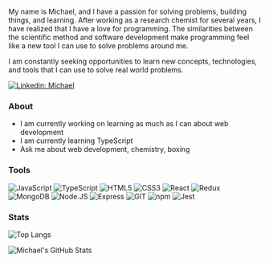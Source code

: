 My name is Michael, and I have a passion for solving problems, building things, and learning. After working as a research chemist for several years, I have realized that I have a love for programming. The similarities between the scientific method and software development make programming feel like a new tool I can use to solve problems around me.

I am constantly seeking opportunities to learn new concepts, technologies, and tools that I can use to solve real world problems.

[![Linkedin: Michael](https://img.shields.io/badge/Michael-0077B5?style=for-the-badge&logo=linkedin&logoColor=white)](https://www.linkedin.com/in/michaeldesanker/)

### About

- I am currently working on learning as much as I can about web development
- I am currently learning TypeScript
- Ask me about web development, chemistry, boxing


### Tools

![JavaScript](https://img.shields.io/badge/JavaScript-323330?style=for-the-badge&logo=javascript&logoColor=F7DF1E)
![TypeScript](https://img.shields.io/badge/TypeScript-007ACC?style=for-the-badge&logo=typescript&logoColor=white)
![HTML5](https://img.shields.io/badge/HTML5-E34F26?style=for-the-badge&logo=html5&logoColor=white)
![CSS3](https://img.shields.io/badge/CSS3-1572B6?style=for-the-badge&logo=css3&logoColor=white)
![React](https://img.shields.io/badge/React-20232A?style=for-the-badge&logo=react&logoColor=61DAFB)
![Redux](https://img.shields.io/badge/Redux-593D88?style=for-the-badge&logo=redux&logoColor=white)
![MongoDB](https://img.shields.io/badge/MongoDB-4EA94B?style=for-the-badge&logo=mongodb&logoColor=white)
![Node.JS](https://img.shields.io/badge/Node.js-339933?style=for-the-badge&logo=nodedotjs&logoColor=white)
![Express](https://img.shields.io/badge/Express.js-000000?style=for-the-badge&logo=express&logoColor=white)
![GIT](https://img.shields.io/badge/GIT-E44C30?style=for-the-badge&logo=git&logoColor=white)
![npm](https://img.shields.io/badge/npm-CB3837?style=for-the-badge&logo=npm&logoColor=white)
![Jest](https://img.shields.io/badge/Jest-C21325?style=for-the-badge&logo=jest&logoColor=white)

### Stats

![Top Langs](https://github-readme-stats.vercel.app/api/top-langs/?username=mdesanker&layout=compact&theme=react&hide_border=true&hide=pug,ejs)

![Michael's GitHub Stats](https://github-readme-stats.vercel.app/api?username=mdesanker&show_icons=true&theme=react&&hide_border=true&include_all_commits=true)
